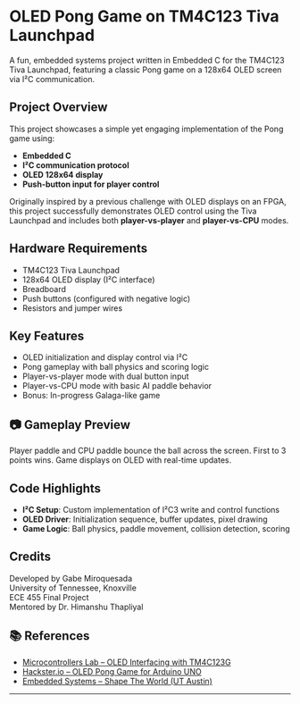 #  OLED Pong Game on TM4C123 Tiva Launchpad

A fun, embedded systems project written in Embedded C for the TM4C123 Tiva Launchpad, featuring a classic Pong game on a 128x64 OLED screen via I²C communication.

##  Project Overview

This project showcases a simple yet engaging implementation of the Pong game using:
- **Embedded C**
- **I²C communication protocol**
- **OLED 128x64 display**
- **Push-button input for player control**

Originally inspired by a previous challenge with OLED displays on an FPGA, this project successfully demonstrates OLED control using the Tiva Launchpad and includes both **player-vs-player** and **player-vs-CPU** modes.

##  Hardware Requirements

- TM4C123 Tiva Launchpad
- 128x64 OLED display (I²C interface)
- Breadboard
- Push buttons (configured with negative logic)
- Resistors and jumper wires

##  Key Features

-  OLED initialization and display control via I²C
-  Pong gameplay with ball physics and scoring logic
-  Player-vs-player mode with dual button input
-  Player-vs-CPU mode with basic AI paddle behavior
-  Bonus: In-progress Galaga-like game 

## 📷 Gameplay Preview

Player paddle and CPU paddle bounce the ball across the screen. First to 3 points wins. Game displays on OLED with real-time updates.

## Code Highlights

- **I²C Setup**: Custom implementation of I²C3 write and control functions
- **OLED Driver**: Initialization sequence, buffer updates, pixel drawing
- **Game Logic**: Ball physics, paddle movement, collision detection, scoring

## Credits

Developed by Gabe Miroquesada  
University of Tennessee, Knoxville  
ECE 455 Final Project  
Mentored by Dr. Himanshu Thapliyal

## 📚 References

- [Microcontrollers Lab – OLED Interfacing with TM4C123G](https://microcontrollerslab.com/oled-interfacing-with-tm4c123g-display-texts-and-graphics/)
- [Hackster.io – OLED Pong Game for Arduino UNO](https://www.hackster.io/kelly77/oled-0-96-inch-display-pong-game-for-arduino-uno-r3-02fdfb)
- [Embedded Systems – Shape The World (UT Austin)](https://users.ece.utexas.edu/~valvano/Volume1/E-Book/)

---
